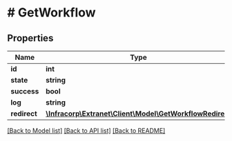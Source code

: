 # # GetWorkflow

## Properties

Name | Type | Description | Notes
------------ | ------------- | ------------- | -------------
**id** | **int** |  | [optional]
**state** | **string** |  | [optional]
**success** | **bool** |  | [optional]
**log** | **string** |  | [optional]
**redirect** | [**\Infracorp\Extranet\Client\Model\GetWorkflowRedirect**](GetWorkflowRedirect.md) |  | [optional]

[[Back to Model list]](../../README.md#models) [[Back to API list]](../../README.md#endpoints) [[Back to README]](../../README.md)
